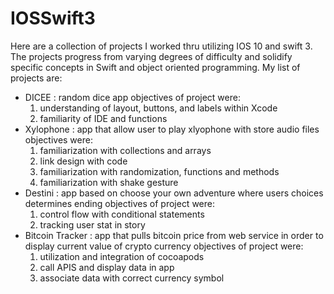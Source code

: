 # IOSSwift3
Here are a collection of projects I worked thru utilizing IOS 10 and swift 3.  
The projects progress from varying degrees of difficulty and solidify specific concepts in Swift and object oriented programming.
My list of projects are: 
- DICEE : random dice app 
  objectives of project were:
  1) understanding of layout, buttons, and labels within Xcode
  2) familiarity of IDE and functions 
- Xylophone : app that allow user to play xlyophone with store audio files 
  objectives were: 
  1) familiarization with collections and arrays
  2) link design with code 
  3) familiarization with randomization, functions and methods
  4) familiarization with shake gesture 
- Destini : app based on choose your own adventure where users choices determines ending 
  objectives of project were: 
  1) control flow with conditional statements 
  2) tracking user stat in story 
- Bitcoin Tracker : app that pulls bitcoin price from web service in order to display current value of crypto currency 
  objectives of project were:
  1) utilization and integration of cocoapods
  2) call APIS and display data in app
  3) associate data with correct currency symbol 
